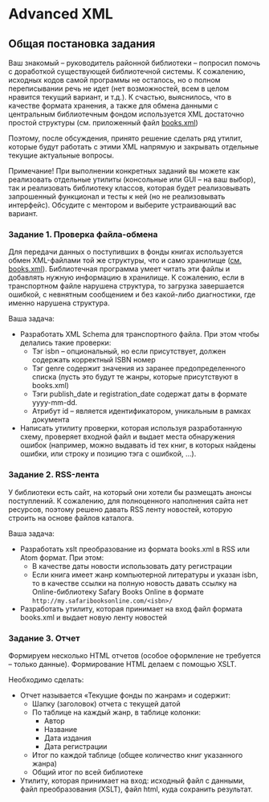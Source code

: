 # Advanced XML
## Общая постановка задания

Ваш знакомый – руководитель районной библиотеки – попросил помочь с доработкой существующей библиотечной системы. К сожалению, исходных кодов самой программы не осталось, но о полном переписывании речь не идет (нет возможностей, всем в целом нравится текущий вариант, и т.д.). К счастью, выяснилось, что в качестве формата хранения, а также для обмена данными с центральным библиотечным фондом используется XML достаточно простой структуры (см. приложенный файл [books.xml](https://github.com/VadimGatsura/.Net-Mentoring-D2-D3/blob/master/Advanced%20XML/books.xml))

Поэтому, после обсуждения, принято решение сделать ряд утилит, которые будут работать с этими XML напрямую и закрывать отдельные текущие актуальные вопросы. 

Примечание! При выполнении конкретных заданий вы можете как реализовать отдельные утилиты (консольные или GUI – на ваш выбор), так и реализовать библиотеку классов, которая будет реализовывать запрошенный функционал и тесты к ней (но не реализовывать интерфейс). Обсудите с ментором и выберите устраивающий вас вариант.

### Задание 1. Проверка файла-обмена

Для передачи данных о поступивших в фонды книгах используется обмен XML-файлами той же структуры, что и само хранилище ([см. books.xml](https://github.com/VadimGatsura/.Net-Mentoring-D2-D3/blob/master/Advanced%20XML/books.xml)). Библиотечная программа умеет читать эти файлы и добавлять нужную информацию в хранилище. К сожалению, если в транспортном файле нарушена структура, то загрузка завершается ошибкой, с невнятным сообщением и без какой-либо диагностики, где именно нарушена структура. 

Ваша задача:

*	Разработать XML Schema для транспортного файла. При этом чтобы делались такие проверки:
    *	Тэг isbn – опциональный, но если присутствует, должен содержать корректный ISBN номер
    *	Тэг genre содержит значения из заранее предопределенного списка (пусть это будут те жанры, которые присутствуют в books.xml)
    *	Тэги publish_date и registration_date содержат даты в формате yyyy-mm-dd.
    *	Атрибут id – является идентификатором, уникальным в рамках документа
*	Написать утилиту проверки, которая используя разработанную схему, проверяет входной файл и выдает места обнаружения ошибок (например, можно выдавать id тех книг, в которых найдены ошибки, или строку и позицию тэга с ошибкой, ...).

### Задание 2. RSS-лента

У библиотеки есть сайт, на который они хотели бы размещать анонсы поступлений. К сожалению, для полноценного наполнения сайта нет ресурсов, поэтому решено давать RSS ленту новостей, которую строить на основе файлов каталога. 

Ваша задача:

*	Разработать xslt преобразование из формата books.xml в RSS или Atom формат. При этом:
    *	В качестве даты новости использовать дату регистрации
    *	Если книга имеет жанр компьютерной литературы и указан isbn, то в качестве ссылки на полную новость давать ссылку на Online-библиотеку Safary Books Online в формате `http://my.safaribooksonline.com/<isbn>/`
*	Разработать утилиту, которая принимает на вход файл формата books.xml и выдает новую ленту новостей

### Задание 3. Отчет

Формируем несколько HTML отчетов (особое оформление не требуется – только данные). Формирование HTML делаем с помощью XSLT.

Необходимо сделать:

*	Отчет называется «Текущие фонды по жанрам» и содержит:
    *	Шапку (заголовок) отчета с текущей датой
    *	По таблице на каждый жанр, в таблице колонки:
        *	Автор
        *	Название
        *	Дата издания
        *	Дата регистрации
    *	Итог по каждой таблице (общее количество книг указанного жанра)
    *	Общий итог по всей библиотеке
*	Утилиту, которая принимает на вход: исходный файл с данными, файл преобразования (XSLT), файл html, куда сохранить результат.
